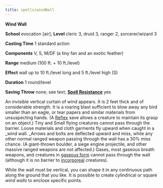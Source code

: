 ```yaml
---
title: spells/windWall
---
```

 **Wind Wall**

**School** evocation [air]; **Level** cleric 3, druid 3, ranger 2, sorcerer/wizard 3

**Casting Time** 1 standard action

**Components** V, S, M/DF (a tiny fan and an exotic feather)

**Range** medium (100 ft. + 10 ft./level)

**Effect** wall up to 10 ft./level long and 5 ft./level high (S)

**Duration** 1 round/level

**Saving Throw** none; see text; **[Spell Resistance](../glossary#_spell-resistance)** yes

An invisible vertical curtain of wind appears. It is 2 feet thick and of considerable strength. It is a roaring blast sufficient to blow away any bird smaller than an eagle, or tear papers and similar materials from unsuspecting hands. (A [Reflex](../combat#_reflex) save allows a creature to maintain its grasp on an object.) Tiny and Small flying creatures cannot pass through the barrier. Loose materials and cloth garments fly upward when caught in a _wind wall. _Arrows and bolts are deflected upward and miss, while any other normal ranged weapon passing through the wall has a 30% miss chance. (A giant-thrown boulder, a siege engine projectile, and other massive ranged weapons are not affected.) Gases, most gaseous breath weapons, and creatures in [gaseous form](gaseousForm#_gaseous-form) cannot pass through the wall (although it is no barrier to [incorporeal](../glossary#_incorporeal) creatures).

While the wall must be vertical, you can shape it in any continuous path along the ground that you like. It is possible to create cylindrical or square _wind walls_ to enclose specific points.

